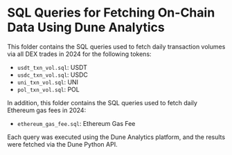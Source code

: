 # SQL Queries for Fetching On-Chain Data Using Dune Analytics

This folder contains the SQL queries used to fetch daily transaction volumes via all DEX trades in 2024 for the following tokens:

- `usdt_txn_vol.sql`: USDT
- `usdc_txn_vol.sql`: USDC
- `uni_txn_vol.sql`: UNI
- `pol_txn_vol.sql`: POL

In addition, this folder contains the SQL queries used to fetch daily Ethereum gas fees in 2024:

- `ethereum_gas_fee.sql`: Ethereum Gas Fee

Each query was executed using the Dune Analytics platform, and the results were fetched via the Dune Python API.
